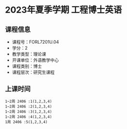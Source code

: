 # 2023年夏季学期 工程博士英语 






## 课程信息

- 课程号：FORL7201U.04
- 学分：2
- 教学类型：理论课
- 开课单位：外语教学中心
- 课程类别：博士
- 课程层次：研究生课程

## 上课时间

```
1~2周 2406 :1(1,2,3,4)
1~2周 2406 :2(1,2,3,4)
1~2周 2406 :3(1,2,3,4)
1~2周 2406 :4(1,2,3,4)
1周 2406 :5(1,2,3,4)
```

